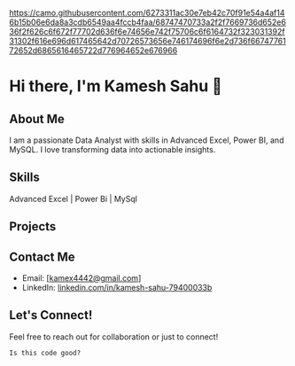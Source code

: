   https://camo.githubusercontent.com/6273311ac30e7eb42c70f91e54a4af146b15b06e6da8a3cdb6549aa4fccb4faa/68747470733a2f2f7669736d652e636f2f626c6f672f77702d636f6e74656e742f75706c6f6164732f323031392f31302f616e696d617465642d70726573656e746174696f6e2d736f6674776172652d6865616465722d776964652e676966
# Hi there, I'm Kamesh Sahu 👋

## About Me
I am a passionate Data Analyst with skills in Advanced Excel, Power BI, and MySQL. 
I love transforming data into actionable insights.

## Skills
 Advanced Excel  |  Power Bi  |  MySql
## Projects
 
## Contact Me
- Email: [kamex4442@gmail.com]
- LinkedIn: [linkedin.com/in/kamesh-sahu-79400033b](https://linkedin.com/in/kamesh-sahu-79400033b)

## Let's Connect!
Feel free to reach out for collaboration or just to connect!
```
Is this code good?
